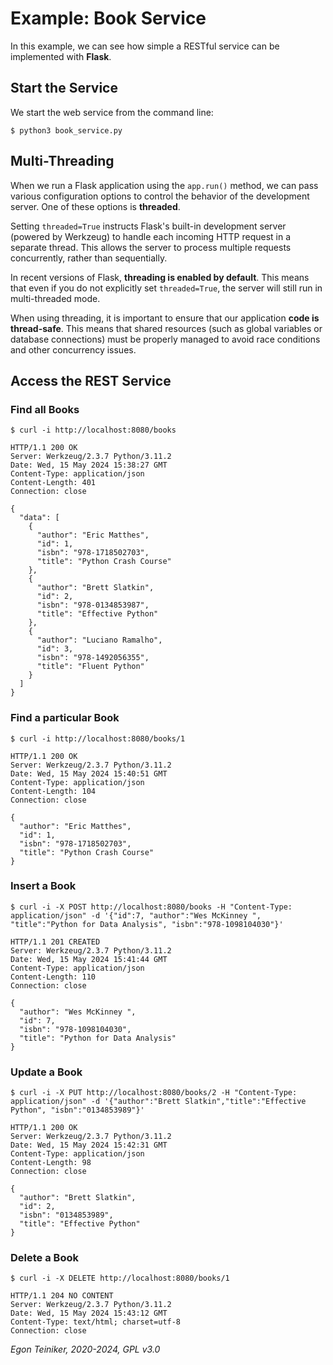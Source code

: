# Example: Book Service

In this example, we can see how simple a RESTful service can be implemented with
**Flask**.

## Start the Service

We start the web service from the command line:
```
$ python3 book_service.py

```
## Multi-Threading

When we run a Flask application using the `app.run()` method, we can pass
various configuration options to control the behavior of the development
server. One of these options is **threaded**.

Setting `threaded=True` instructs Flask's built-in development server
(powered by Werkzeug) to handle each incoming HTTP request in a separate
thread. This allows the server to process multiple requests concurrently,
rather than sequentially.

In recent versions of Flask, **threading is enabled by default**. This
means that even if you do not explicitly set `threaded=True`, the server
will still run in multi-threaded mode.

When using threading, it is important to ensure that our application
**code is thread-safe**. This means that shared resources (such as global
variables or database connections) must be properly managed to avoid race
conditions and other concurrency issues.


## Access the REST Service

### Find all Books
```
$ curl -i http://localhost:8080/books

HTTP/1.1 200 OK
Server: Werkzeug/2.3.7 Python/3.11.2
Date: Wed, 15 May 2024 15:38:27 GMT
Content-Type: application/json
Content-Length: 401
Connection: close

{
  "data": [
    {
      "author": "Eric Matthes",
      "id": 1,
      "isbn": "978-1718502703",
      "title": "Python Crash Course"
    },
    {
      "author": "Brett Slatkin",
      "id": 2,
      "isbn": "978-0134853987",
      "title": "Effective Python"
    },
    {
      "author": "Luciano Ramalho",
      "id": 3,
      "isbn": "978-1492056355",
      "title": "Fluent Python"
    }
  ]
}
```

### Find a particular Book
```
$ curl -i http://localhost:8080/books/1

HTTP/1.1 200 OK
Server: Werkzeug/2.3.7 Python/3.11.2
Date: Wed, 15 May 2024 15:40:51 GMT
Content-Type: application/json
Content-Length: 104
Connection: close

{
  "author": "Eric Matthes",
  "id": 1,
  "isbn": "978-1718502703",
  "title": "Python Crash Course"
}
```

### Insert a Book
```
$ curl -i -X POST http://localhost:8080/books -H "Content-Type: application/json" -d '{"id":7, "author":"Wes McKinney ", "title":"Python for Data Analysis", "isbn":"978-1098104030"}'

HTTP/1.1 201 CREATED
Server: Werkzeug/2.3.7 Python/3.11.2
Date: Wed, 15 May 2024 15:41:44 GMT
Content-Type: application/json
Content-Length: 110
Connection: close

{
  "author": "Wes McKinney ",
  "id": 7,
  "isbn": "978-1098104030",
  "title": "Python for Data Analysis"
}
```

### Update a Book
```
$ curl -i -X PUT http://localhost:8080/books/2 -H "Content-Type: application/json" -d '{"author":"Brett Slatkin","title":"Effective Python", "isbn":"0134853989"}'

HTTP/1.1 200 OK
Server: Werkzeug/2.3.7 Python/3.11.2
Date: Wed, 15 May 2024 15:42:31 GMT
Content-Type: application/json
Content-Length: 98
Connection: close

{
  "author": "Brett Slatkin",
  "id": 2,
  "isbn": "0134853989",
  "title": "Effective Python"
}
```

### Delete a Book

```
$ curl -i -X DELETE http://localhost:8080/books/1

HTTP/1.1 204 NO CONTENT
Server: Werkzeug/2.3.7 Python/3.11.2
Date: Wed, 15 May 2024 15:43:12 GMT
Content-Type: text/html; charset=utf-8
Connection: close
```

*Egon Teiniker, 2020-2024, GPL v3.0*
